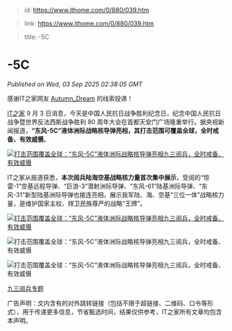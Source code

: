> id: https://www.ithome.com/0/880/039.htm

> link: https://www.ithome.com/0/880/039.htm

> title: -5C

# -5C
_Published on Wed, 03 Sep 2025 02:38:05 GMT_

感谢IT之家网友 [Autumn\_Dream](https://m.ithome.com/html/app/open.html?url=ithome%3A%2F%2Fuserpage%3Fid%3D2158026) 的线索投递！

[IT之家](https://www.ithome.com/) 9 月 3 日消息，今天是中国人民抗日战争胜利纪念日，纪念中国人民抗日战争暨世界反法西斯战争胜利 80 周年大会在首都天安门广场隆重举行。据央视新闻报道，**“东风-5C”液体洲际战略核导弹亮相，其打击范围可覆盖全球，全时戒备、有效威慑**。

[![](https://img.ithome.com/newsuploadfiles/2025/9/85945475-bf95-4328-8647-7a4a3fd6abf4.jpg?x-bce-process=image/format,f_auto "打击范围覆盖全球：“东风-5C”液体洲际战略核导弹亮相九三阅兵，全时戒备、有效威慑")](https://weibo.com/2803301701/Q2PfvCvD8)

IT之家从报道获悉，**本次阅兵陆海空基战略核力量首次集中展示**，受阅的“惊雷-1”空基远程导弹、“巨浪-3”潜射洲际导弹、“东风-61”陆基洲际导弹、“东风-31”新型陆基洲际导弹也接连亮相，展示我军陆、海、空基“三位一体”战略核力量，是维护国家主权、捍卫民族尊严的战略“王牌”。

[![](https://img.ithome.com/newsuploadfiles/2025/9/f0ecd7b2-1896-41ad-9cb2-d2e9bd7da994.jpg?x-bce-process=image/format,f_auto "打击范围覆盖全球：“东风-5C”液体洲际战略核导弹亮相九三阅兵，全时戒备、有效威慑")](https://weibo.com/2803301701/Q2Pfbgr2z)

![](https://img.ithome.com/newsuploadfiles/2025/9/f549c1ff-124f-4013-acfd-32ae0424a4e6.jpg?x-bce-process=image/format,f_auto "打击范围覆盖全球：“东风-5C”液体洲际战略核导弹亮相九三阅兵，全时戒备、有效威慑")

![](https://img.ithome.com/newsuploadfiles/2025/9/cb67ba2a-1aec-442e-96ea-da50a9e4743e.jpg?x-bce-process=image/format,f_auto "打击范围覆盖全球：“东风-5C”液体洲际战略核导弹亮相九三阅兵，全时戒备、有效威慑")

[九三阅兵专题](https://www.ithome.com/zt/2025yuebing/)

广告声明：文内含有的对外跳转链接（包括不限于超链接、二维码、口令等形式），用于传递更多信息，节省甄选时间，结果仅供参考，IT之家所有文章均包含本声明。
